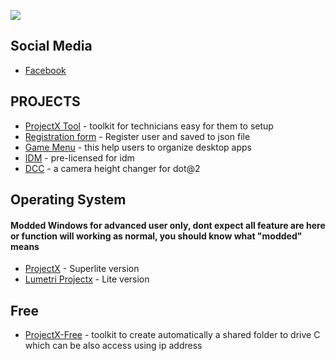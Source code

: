 ![](https://komarev.com/ghpvc/?username=unrealisticfaces)

## Social Media

- [ Facebook ](https://wwww.facebook.com/kthdavidx)
  
## PROJECTS

- [ProjectX Tool](https://www.buymeacoffee.com/unrealisticfaces/diskless-tools) - toolkit for technicians easy for them to setup 
- [Registration form](https://github.com/unrealisticfacess/GYM) - Register user and saved to json file
- [Game Menu](https://www.facebook.com/kthdavidx/posts/pfbid02RsvfnYiSidJTzND2rdmYJbAVrDBFPN5TqMzJXLwLznpptRVzpH3A5MFDHWCX5K4bl) - this help users to organize desktop apps
- [IDM](https://github.com/unrealisticfaces/ProjectX-IDM) - pre-licensed for idm
- [DCC](https://github.com/unrealisticfaces/ProjectX-DCC) - a camera height changer for dot@2

## Operating System

#### Modded Windows for advanced user only, dont expect all feature are here or function will working as normal, you should know what "modded" means

- [ProjectX](https://www.mediafire.com/file/8ovyviaasfhupoz/LUMETRI_PROJECT.rar/file) -  Superlite version
- [Lumetri Projectx](https://www.mediafire.com/file/8ovyviaasfhupoz/LUMETRI_PROJECT.rar/file) -  Lite version

## Free
 - [ProjectX-Free](https://www.mediafire.com/file/vonmj26cmmhizjj/ProjectX_-_Free.rar/file) - toolkit to create automatically a shared folder to drive C which can be also access using ip address
